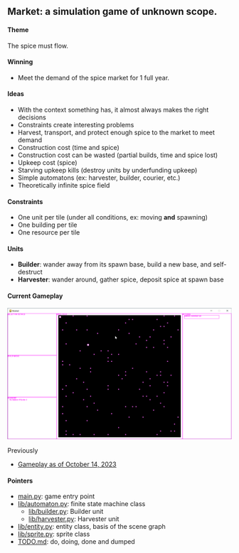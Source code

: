 ## Market: a simulation game of unknown scope.

#### Theme

The spice must flow.

#### Winning

* Meet the demand of the spice market for 1 full year.

#### Ideas

* With the context something has, it almost always makes the right decisions
* Constraints create interesting problems
* Harvest, transport, and protect enough spice to the market to meet demand
* Construction cost (time and spice)
* Construction cost can be wasted (partial builds, time and spice lost)
* Upkeep cost (spice)
* Starving upkeep kills (destroy units by underfunding upkeep)
* Simple automatons (ex: harvester, builder, courier, etc.)
* Theoretically infinite spice field

#### Constraints

* One unit per tile (under all conditions, ex: moving **and** spawning)
* One building per tile
* One resource per tile

#### Units

* **Builder**: wander away from its spawn base, build a new base, and self-destruct
* **Harvester**: wander around, gather spice, deposit spice at spawn base

#### Current Gameplay

![Gameplay as of October 21, 2023](doc/screenshots/2023_10_21-progress.gif)

Previously
* [Gameplay as of October 14, 2023](doc/screenshots/2023_10_14-progress.gif)

#### Pointers

* [main.py](main.py): game entry point
* [lib/automaton.py](lib/automaton.py): finite state machine class
  * [lib/builder.py](lib/builder.py): Builder unit
  * [lib/harvester.py](lib/harvester.py): Harvester unit
* [lib/entity.py](lib/entity.py): entity class, basis of the scene graph
* [lib/sprite.py](lib/sprite.py): sprite class
* [TODO.md](TODO.md): do, doing, done and dumped
